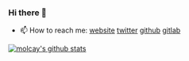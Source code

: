 ### Hi there 👋

- 📫 How to reach me: [website](https://www.tercanli.com) [twitter](https://twitter.com/molcaytercanli) [github](https://github.com/molcay) [gitlab](https://gitlab.com/molcay)

[![molcay's github stats](https://github-readme-stats.vercel.app/api?username=molcay)](https://github.com/anuraghazra/github-readme-stats)

<!--
**molcay/molcay** is a ✨ _special_ ✨ repository because its `README.md` (this file) appears on your GitHub profile.

Here are some ideas to get you started:

- 🔭 I’m currently working on ...
- 🌱 I’m currently learning ...
- 👯 I’m looking to collaborate on ...
- 🤔 I’m looking for help with ...
- 💬 Ask me about ...
- 📫 How to reach me: ...
- 😄 Pronouns: ...
- ⚡ Fun fact: ...
-->
